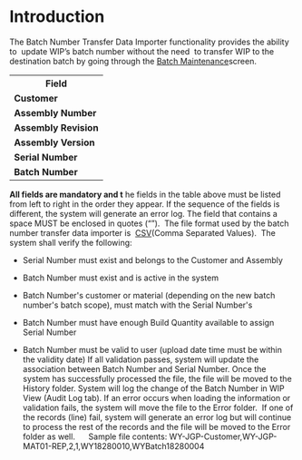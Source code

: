 # Introduction

The Batch Number Transfer Data Importer functionality provides the ability to 
update WIP’s batch number without the need 
to transfer WIP to the destination batch by going through the 
[Batch Maintenance](/iFactory-JGP-MES/iFactory-JGP-MES-Home/iFactory-JGP-MS/CONTENT/Lot-Batch-Production.md)screen.<table class="confluenceTable"><colgroup><col /></colgroup><tbody><tr><th class="confluenceTh">Field</th></tr><tr><td class="confluenceTd"><strong>Customer</strong></td></tr><tr><td class="confluenceTd"><strong>Assembly Number</strong></td></tr><tr><td class="confluenceTd"><strong>Assembly Revision</strong></td></tr><tr><td colspan="1" class="confluenceTd"><strong>Assembly Version</strong></td></tr><tr><td colspan="1" class="confluenceTd"><strong>Serial Number</strong></td></tr><tr><td colspan="1" class="confluenceTd"><strong>Batch Number</strong></td></tr></tbody></table>

**All fields are mandatory and t** 
he fields in the table above must be listed from left to right in the order they appear. If the sequence of the fields is different,
the system will generate an error log.
The field that contains a space MUST be enclosed in quotes (“”). 
The file format used by the batch number transfer data importer is 
[CSV](iFactory-JGP-MES/iFactory-JGP-MES-Home/iFactory-JGP-MS/CONTENT/Data-Importer/Batch-Number-Transfer-Data-Importer.md)(Comma Separated Values). 
The system shall verify the following:

- Serial Number must exist and belongs to the Customer and Assembly


- Batch Number must exist and is active in the system

- Batch Number's customer or material (depending on the new batch number's batch scope), must match with the Serial Number's

- Batch Number must have enough Build Quantity available to assign Serial Number

- Batch Number must be valid to user (upload date time must be within the validity date)
If all validation passes, system will update the association between Batch Number and Serial Number. Once the system has successfully processed the file, the file will be moved to the History folder. System will log the change of the Batch Number in WIP View (Audit Log tab).
If an error occurs when loading the information or validation fails, the system will move the file to the Error folder.  If one of the records (line) fail, system will generate an error log but will continue to process the rest of the records and the file will be moved to the Error folder as well.     
Sample file contents:
WY-JGP-Customer,WY-JGP-MAT01-REP,2,1,WY18280010,WYBatch18280004

